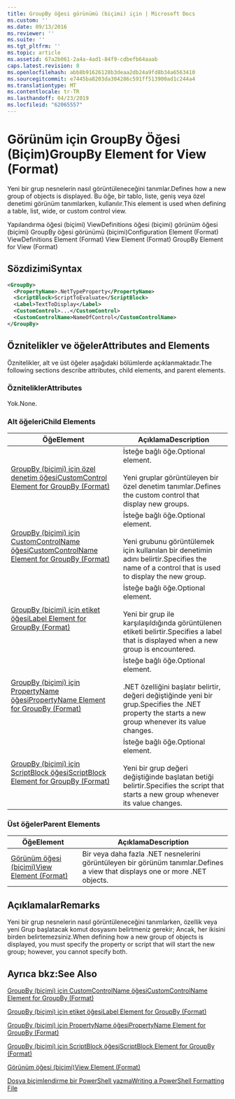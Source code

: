 ```yaml
---
title: GroupBy öğesi görünümü (biçimi) için | Microsoft Docs
ms.custom: ''
ms.date: 09/13/2016
ms.reviewer: ''
ms.suite: ''
ms.tgt_pltfrm: ''
ms.topic: article
ms.assetid: 67a2b061-2a4a-4ad1-84f9-cdbefb64aaab
caps.latest.revision: 8
ms.openlocfilehash: abb8b91626128b3deaa2db24a9fd8b34a6563410
ms.sourcegitcommit: e7445ba8203da304286c591ff513900ad1c244a4
ms.translationtype: MT
ms.contentlocale: tr-TR
ms.lasthandoff: 04/23/2019
ms.locfileid: "62065557"
---
```

# <a name="groupby-element-for-view-format"></a><span data-ttu-id="59c18-102">Görünüm için GroupBy Öğesi (Biçim)</span><span class="sxs-lookup"><span data-stu-id="59c18-102">GroupBy Element for View (Format)</span></span>

<span data-ttu-id="59c18-103">Yeni bir grup nesnelerin nasıl görüntüleneceğini tanımlar.</span><span class="sxs-lookup"><span data-stu-id="59c18-103">Defines how a new group of objects is displayed.</span></span> <span data-ttu-id="59c18-104">Bu öğe, bir tablo, liste, geniş veya özel denetimi görünüm tanımlarken, kullanılır.</span><span class="sxs-lookup"><span data-stu-id="59c18-104">This element is used when defining a table, list, wide, or custom control view.</span></span>

<span data-ttu-id="59c18-105">Yapılandırma öğesi (biçimi) ViewDefinitions öğesi (biçimi) görünüm öğesi (biçimi) GroupBy öğesi görünümü (biçimi)</span><span class="sxs-lookup"><span data-stu-id="59c18-105">Configuration Element (Format) ViewDefinitions Element (Format) View Element (Format) GroupBy Element for View (Format)</span></span>

## <a name="syntax"></a><span data-ttu-id="59c18-106">Sözdizimi</span><span class="sxs-lookup"><span data-stu-id="59c18-106">Syntax</span></span>

```xml
<GroupBy>
  <PropertyName>.NetTypeProperty</PropertyName>
  <ScriptBlock>ScriptToEvaluate</ScriptBlock>
  <Label>TextToDisplay</Label>
  <CustomControl>...</CustomControl>
  <CustomControlName>NameOfControl</CustomControlName>
</GroupBy>
```

## <a name="attributes-and-elements"></a><span data-ttu-id="59c18-107">Öznitelikler ve öğeler</span><span class="sxs-lookup"><span data-stu-id="59c18-107">Attributes and Elements</span></span>

<span data-ttu-id="59c18-108">Öznitelikler, alt ve üst öğeler aşağıdaki bölümlerde açıklanmaktadır.</span><span class="sxs-lookup"><span data-stu-id="59c18-108">The following sections describe attributes, child elements, and parent elements.</span></span>

### <a name="attributes"></a><span data-ttu-id="59c18-109">Öznitelikler</span><span class="sxs-lookup"><span data-stu-id="59c18-109">Attributes</span></span>

<span data-ttu-id="59c18-110">Yok.</span><span class="sxs-lookup"><span data-stu-id="59c18-110">None.</span></span>

### <a name="child-elements"></a><span data-ttu-id="59c18-111">Alt öğeleri</span><span class="sxs-lookup"><span data-stu-id="59c18-111">Child Elements</span></span>

|<span data-ttu-id="59c18-112">Öğe</span><span class="sxs-lookup"><span data-stu-id="59c18-112">Element</span></span>|<span data-ttu-id="59c18-113">Açıklama</span><span class="sxs-lookup"><span data-stu-id="59c18-113">Description</span></span>|
|-------------|-----------------|
|[<span data-ttu-id="59c18-114">GroupBy (biçimi) için özel denetim öğesi</span><span class="sxs-lookup"><span data-stu-id="59c18-114">CustomControl Element for GroupBy (Format)</span></span>](./customcontrol-element-for-groupby-format.md)|<span data-ttu-id="59c18-115">İsteğe bağlı öğe.</span><span class="sxs-lookup"><span data-stu-id="59c18-115">Optional element.</span></span><br /><br /> <span data-ttu-id="59c18-116">Yeni gruplar görüntüleyen bir özel denetim tanımlar.</span><span class="sxs-lookup"><span data-stu-id="59c18-116">Defines the custom control that display new groups.</span></span>|
|[<span data-ttu-id="59c18-117">GroupBy (biçimi) için CustomControlName öğesi</span><span class="sxs-lookup"><span data-stu-id="59c18-117">CustomControlName Element for GroupBy (Format)</span></span>](./customcontrolname-element-for-groupby-format.md)|<span data-ttu-id="59c18-118">İsteğe bağlı öğe.</span><span class="sxs-lookup"><span data-stu-id="59c18-118">Optional element.</span></span><br /><br /> <span data-ttu-id="59c18-119">Yeni grubunu görüntülemek için kullanılan bir denetimin adını belirtir.</span><span class="sxs-lookup"><span data-stu-id="59c18-119">Specifies the name of a control that is used to display the new group.</span></span>|
|[<span data-ttu-id="59c18-120">GroupBy (biçimi) için etiket öğesi</span><span class="sxs-lookup"><span data-stu-id="59c18-120">Label Element for GroupBy (Format)</span></span>](./label-element-for-groupby-format.md)|<span data-ttu-id="59c18-121">İsteğe bağlı öğe.</span><span class="sxs-lookup"><span data-stu-id="59c18-121">Optional element.</span></span><br /><br /> <span data-ttu-id="59c18-122">Yeni bir grup ile karşılaşıldığında görüntülenen etiketi belirtir.</span><span class="sxs-lookup"><span data-stu-id="59c18-122">Specifies a label that is displayed when a new group is encountered.</span></span>|
|[<span data-ttu-id="59c18-123">GroupBy (biçimi) için PropertyName öğesi</span><span class="sxs-lookup"><span data-stu-id="59c18-123">PropertyName Element for GroupBy (Format)</span></span>](./propertyname-element-for-groupby-format.md)|<span data-ttu-id="59c18-124">İsteğe bağlı öğe.</span><span class="sxs-lookup"><span data-stu-id="59c18-124">Optional element.</span></span><br /><br /> <span data-ttu-id="59c18-125">.NET özelliğini başlatır belirtir, değeri değiştiğinde yeni bir grup.</span><span class="sxs-lookup"><span data-stu-id="59c18-125">Specifies the .NET property the starts a new group whenever its value changes.</span></span>|
|[<span data-ttu-id="59c18-126">GroupBy (biçimi) için ScriptBlock öğesi</span><span class="sxs-lookup"><span data-stu-id="59c18-126">ScriptBlock Element for GroupBy (Format)</span></span>](./scriptblock-element-for-groupby-format.md)|<span data-ttu-id="59c18-127">İsteğe bağlı öğe.</span><span class="sxs-lookup"><span data-stu-id="59c18-127">Optional element.</span></span><br /><br /> <span data-ttu-id="59c18-128">Yeni bir grup değeri değiştiğinde başlatan betiği belirtir.</span><span class="sxs-lookup"><span data-stu-id="59c18-128">Specifies the script that starts a new group whenever its value changes.</span></span>|

### <a name="parent-elements"></a><span data-ttu-id="59c18-129">Üst öğeler</span><span class="sxs-lookup"><span data-stu-id="59c18-129">Parent Elements</span></span>

|<span data-ttu-id="59c18-130">Öğe</span><span class="sxs-lookup"><span data-stu-id="59c18-130">Element</span></span>|<span data-ttu-id="59c18-131">Açıklama</span><span class="sxs-lookup"><span data-stu-id="59c18-131">Description</span></span>|
|-------------|-----------------|
|[<span data-ttu-id="59c18-132">Görünüm öğesi (biçimi)</span><span class="sxs-lookup"><span data-stu-id="59c18-132">View Element (Format)</span></span>](./view-element-format.md)|<span data-ttu-id="59c18-133">Bir veya daha fazla .NET nesnelerini görüntüleyen bir görünüm tanımlar.</span><span class="sxs-lookup"><span data-stu-id="59c18-133">Defines a view that displays one or more .NET objects.</span></span>|

## <a name="remarks"></a><span data-ttu-id="59c18-134">Açıklamalar</span><span class="sxs-lookup"><span data-stu-id="59c18-134">Remarks</span></span>

<span data-ttu-id="59c18-135">Yeni bir grup nesnelerin nasıl görüntüleneceğini tanımlarken, özellik veya yeni Grup başlatacak komut dosyasını belirtmeniz gerekir; Ancak, her ikisini birden belirtemezsiniz.</span><span class="sxs-lookup"><span data-stu-id="59c18-135">When defining how a new group of objects is displayed, you must specify the property or script that will start the new group; however, you cannot specify both.</span></span>

## <a name="see-also"></a><span data-ttu-id="59c18-136">Ayrıca bkz:</span><span class="sxs-lookup"><span data-stu-id="59c18-136">See Also</span></span>

[<span data-ttu-id="59c18-137">GroupBy (biçimi) için CustomControlName öğesi</span><span class="sxs-lookup"><span data-stu-id="59c18-137">CustomControlName Element for GroupBy (Format)</span></span>](./customcontrolname-element-for-groupby-format.md)

[<span data-ttu-id="59c18-138">GroupBy (biçimi) için etiket öğesi</span><span class="sxs-lookup"><span data-stu-id="59c18-138">Label Element for GroupBy (Format)</span></span>](./label-element-for-groupby-format.md)

[<span data-ttu-id="59c18-139">GroupBy (biçimi) için PropertyName öğesi</span><span class="sxs-lookup"><span data-stu-id="59c18-139">PropertyName Element for GroupBy (Format)</span></span>](./propertyname-element-for-groupby-format.md)

[<span data-ttu-id="59c18-140">GroupBy (biçimi) için ScriptBlock öğesi</span><span class="sxs-lookup"><span data-stu-id="59c18-140">ScriptBlock Element for GroupBy (Format)</span></span>](./scriptblock-element-for-groupby-format.md)

[<span data-ttu-id="59c18-141">Görünüm öğesi (biçimi)</span><span class="sxs-lookup"><span data-stu-id="59c18-141">View Element (Format)</span></span>](./view-element-format.md)

[<span data-ttu-id="59c18-142">Dosya biçimlendirme bir PowerShell yazma</span><span class="sxs-lookup"><span data-stu-id="59c18-142">Writing a PowerShell Formatting File</span></span>](./writing-a-powershell-formatting-file.md)
